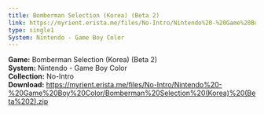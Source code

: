 ```yaml
---
title: Bomberman Selection (Korea) (Beta 2)
link: https://myrient.erista.me/files/No-Intro/Nintendo%20-%20Game%20Boy%20Color/Bomberman%20Selection%20(Korea)%20(Beta%202).zip
type: single1
System: Nintendo - Game Boy Color
---
```

<b>Game:</b> Bomberman Selection (Korea) (Beta 2)<br>
<b>System:</b> Nintendo - Game Boy Color<br>
<b>Collection:</b> No-Intro<br>
<b>Download:</b> https://myrient.erista.me/files/No-Intro/Nintendo%20-%20Game%20Boy%20Color/Bomberman%20Selection%20(Korea)%20(Beta%202).zip